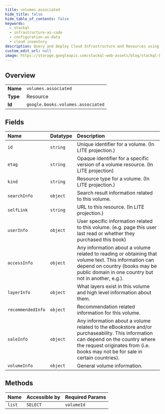 ```yaml
---
title: volumes.associated
hide_title: false
hide_table_of_contents: false
keywords:
  - stackql
  - infrastructure-as-code
  - configuration-as-data
  - cloud inventory
description: Query and Deploy Cloud Infrastructure and Resources using SQL
custom_edit_url: null
image: https://storage.googleapis.com/stackql-web-assets/blog/stackql-blog-post-featured-image.png
---
```

  
    

## Overview
<table><tbody>
<tr><td><b>Name</b></td><td><code>volumes.associated</code></td></tr>
<tr><td><b>Type</b></td><td>Resource</td></tr>
<tr><td><b>Id</b></td><td><code>google.books.volumes.associated</code></td></tr>
</tbody></table>

## Fields
| Name | Datatype | Description |
|:-----|:---------|:------------|
| `id` | `string` | Unique identifier for a volume. (In LITE projection.) |
| `etag` | `string` | Opaque identifier for a specific version of a volume resource. (In LITE projection) |
| `kind` | `string` | Resource type for a volume. (In LITE projection.) |
| `searchInfo` | `object` | Search result information related to this volume. |
| `selfLink` | `string` | URL to this resource. (In LITE projection.) |
| `userInfo` | `object` | User specific information related to this volume. (e.g. page this user last read or whether they purchased this book) |
| `accessInfo` | `object` | Any information about a volume related to reading or obtaining that volume text. This information can depend on country (books may be public domain in one country but not in another, e.g.). |
| `layerInfo` | `object` | What layers exist in this volume and high level information about them. |
| `recommendedInfo` | `object` | Recommendation related information for this volume. |
| `saleInfo` | `object` | Any information about a volume related to the eBookstore and/or purchaseability. This information can depend on the country where the request originates from (i.e. books may not be for sale in certain countries). |
| `volumeInfo` | `object` | General volume information. |
## Methods
| Name | Accessible by | Required Params |
|:-----|:--------------|:----------------|
| `list` | `SELECT` | `volumeId` |
